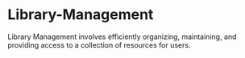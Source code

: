 # Library-Management
Library Management involves efficiently organizing, maintaining, and providing access to a collection of resources for users.
